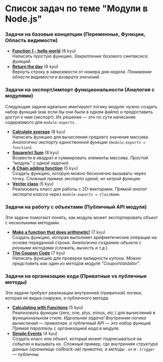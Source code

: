 # Список задач по теме "Модули в Node.js"

### Задачи на базовые концепции (Переменные, Функции, Область видимости)
- [**Function 1 - hello world**](https://www.codewars.com/kata/523b4ff7adca849afe000035) (8 kyu)  
  Написать простую функцию. *Закрепление базового синтаксиса функций.*
- [**Return the day**](https://www.codewars.com/kata/59dd3ccdded72fc78b000b25) (8 kyu)  
  Вернуть строку в зависимости от номера дня недели. *Понимание области видимости и возврата значений.*

### Задачи на экспорт/импорт функциональности (Аналогия с модулями)
Следующие задачи идеально имитируют логику модуля: нужно создать набор функций (как если бы они были в одном файле) и предоставить доступ к ним (экспорт). Их решение — это по сути написание содержимого для `module.exports`.

- [**Calculate average**](https://www.codewars.com/kata/57a2013acf1fa5bfc4000921) (8 kyu)  
  Написать функцию для вычисления среднего значения массива. *Аналогично экспорту единственной функции (`module.exports = function`).*
- [**Square(n) Sum**](https://www.codewars.com/kata/515e271a311df0350d00000f) (8 kyu)  
  Возвести в квадрат и суммировать элементы массива. *Простой "модуль" с одной задачей.*
- [**A Chain adding function**](https://www.codewars.com/kata/539a0e4d85e3425cb0000a88) (5 kyu)  
  Создать функцию, которую можно бесконечно вызывать через точку. *Сложный пример экспорта одной, но хитрой функции.*
- [**Vector class**](https://www.codewars.com/kata/532a69ee484b0e27120000b6) (5 kyu)  
  Реализовать класс для работы с 2D-векторами. *Прямой аналог экспорта класса через `module.exports = ClassName`.*

### Задачи на работу с объектами (Публичный API модуля)
Эти задачи помогают понять, как модуль может экспортировать объект с несколькими методами.

- [**Make a function that does arithmetic!**](https://www.codewars.com/kata/583f158ea20cfcbeb400000a) (7 kyu)  
  Создать функцию, которая выполняет арифметические операции на основе переданной строки. *Аналогично созданию объекта с разными методами (сложить, вычесть и т.д.).*
- [**The Coupon Code**](https://www.codewars.com/kata/539de388a540db7fec000642) (7 kyu)  
  Написать функцию для проверки валидности купона. *Можно представить как один из методов модуля "CouponValidator".*

### Задачи на организацию кода (Приватные vs публичные методы)
Эти задачи требуют реализации внутренней (приватной) логики, которая не видна снаружи, и публичного метода.

- [**Calculating with Functions**](https://www.codewars.com/kata/525f3eda17c7cd9f9e000b39) (5 kyu)  
  Реализовать функции (zero, one, plus, minus, etc.) для вычислений в функциональном стиле. *Идеальная задача! Внутренняя логика вычислений — приватная, а публичный API — это набор функций. Прямая параллель с организацией кода в модуле.*
- [**Simple Events**](https://www.codewars.com/kata/52d3b68215be7c2d5300022f) (4 kyu)  
  Создать класс или объект, который может подписываться на события и вызывать их. *Сложный пример, где внутренняя структура данных (хранилище callback-ов) приватна, а методы `.on` и `.trigger` — публичны.*

